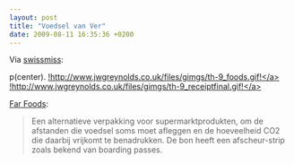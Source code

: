 ```yaml
---
layout: post
title: "Voedsel van Ver"
date: 2009-08-11 16:35:36 +0200
---
```

Via [swissmiss](http://www.swiss-miss.com/2009/08/far-foods.html):

p(center). <a href="http://www.jwgreynolds.co.uk/files/gimgs/9_foods.gif" rel="lightbox[far-foods]">!http://www.jwgreynolds.co.uk/files/gimgs/th-9_foods.gif!</a> <a href="http://www.jwgreynolds.co.uk/files/gimgs/9_receiptfinal.gif" rel="lightbox[far-foods]">!http://www.jwgreynolds.co.uk/files/gimgs/th-9_receiptfinal.gif!</a>

[Far Foods](http://www.jwgreynolds.co.uk/index.php?/far-foods/):

> Een alternatieve verpakking voor supermarktprodukten, om de afstanden die
> voedsel soms moet afleggen en de hoeveelheid CO2 die daarbij vrijkomt te
> benadrukken. De bon heeft een afscheur-strip zoals bekend van boarding
> passes.
